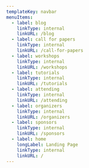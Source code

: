 ```yaml
---
templateKey: navbar
menuItems:
  - label: blog
    linkType: internal
    linkURL: /blog
  - label: call for papers
    linkType: internal
    linkURL: /call-for-papers
  - label: workshops
    linkType: internal
    linkURL: /workshops
  - label: tutorials
    linkType: internal
    linkURL: /tutorials
  - label: attending
    linkType: internal
    linkURL: /attending
  - label: organizers
    linkType: internal
    linkURL: /organizers
  - label: sponsors
    linkType: internal
    linkURL: /sponsors
  - label: home
    longLabel: Landing Page
    linkType: internal
    linkURL: /
---
```


